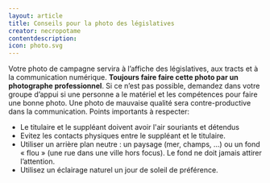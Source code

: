 ```yaml
---
layout: article
title: Conseils pour la photo des législatives
creator: necropotame
contentdescription:
icon: photo.svg
---
```


Votre photo de campagne servira à l’affiche des législatives, aux tracts et à la communication numérique. **Toujours faire faire cette photo par un photographe professionnel**. Si ce n’est pas possible, demandez dans votre groupe d’appui si une personne a le matériel et les compétences pour faire une bonne photo. Une photo de mauvaise qualité sera contre-productive dans la communication. 
Points importants à respecter:

* Le titulaire et le suppléant doivent avoir l'air souriants et détendus
* Evitez les contacts physiques entre le suppléant et le titulaire.
* Utiliser un arrière plan neutre : un paysage (mer, champs, …) ou un fond « flou » (une rue dans une ville hors focus). Le fond ne doit jamais attirer l’attention.
* Utilisez un éclairage naturel un jour de soleil de préférence.

